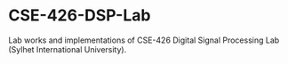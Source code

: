 # CSE-426-DSP-Lab
Lab works and implementations of CSE-426 Digital Signal Processing Lab (Sylhet International University).
